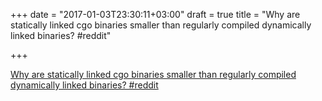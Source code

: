 +++
date = "2017-01-03T23:30:11+03:00"
draft = true
title = "Why are statically linked cgo binaries smaller than regularly compiled dynamically linked binaries?  #reddit"

+++

<p><a href="https://t.co/yoTfXpBVjR">Why are statically linked cgo binaries smaller than regularly compiled dynamically linked binaries?  #reddit</a></p>
